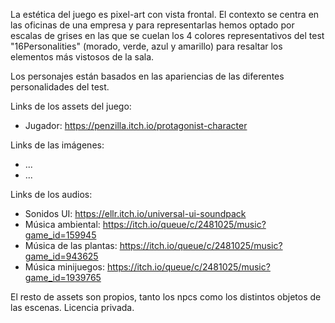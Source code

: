 La estética del juego es pixel-art con vista frontal.
El contexto se centra en las oficinas de una empresa y para representarlas hemos optado por escalas de grises en las que se cuelan los 4 colores representativos del test "16Personalities" (morado, verde, azul y amarillo) para resaltar los elementos más vistosos de la sala.

Los personajes están basados en las apariencias de las diferentes personalidades del test.

Links de los assets del juego: 
- Jugador: https://penzilla.itch.io/protagonist-character

Links de las imágenes:
- ...
- ...

Links de los audios:
- Sonidos UI: https://ellr.itch.io/universal-ui-soundpack
- Música ambiental: https://itch.io/queue/c/2481025/music?game_id=159945
- Música de las plantas: https://itch.io/queue/c/2481025/music?game_id=943625
- Música minijuegos: https://itch.io/queue/c/2481025/music?game_id=1939765

El resto de assets son propios, tanto los npcs como los distintos objetos de las escenas.
Licencia privada.
